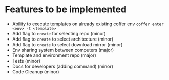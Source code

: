 # Features to be implemented

- Ability to execute templates on already existing coffer env `coffer enter <env> -t <template>`
- Add flag to `create` for selecting repo (minor)
- Add flag to `create` to select architecture (minor)
- Add flag to `create` to select download mirror (minor)
- Env sharing system between computers (major)
- Template and environment repo (major)
- Tests (minor)
- Docs for developers (adding command) (minor)
- Code Cleanup (minor)

